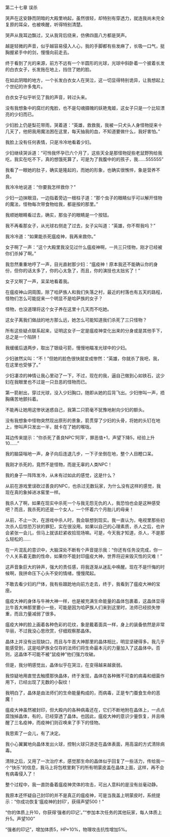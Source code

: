 第二十七章 误杀


哭声在这安静而阴暗的大殿里响起，虽然很轻，却特别有穿透力，就连我尚未完全复原的耳朵，也被唤醒，听得特别清楚。

哭声从我耳边飘过，又从我背后绕来，仿佛四面八方都是哭声。

越是轻微的声音，似乎越容易侵入人心，我的手脚都有些发麻了，长吸一口气，挺胸握紧手中的剑，慢慢向前走去。

终于看到了光的来源，前方不远有一个半圆形的光球，光球中斜卧着一个披着长发的白衣女子，长发拖在地上，挡住了她的脸。

在如此阴暗的地方，一个长发白衣女人在哭泣，这一切显得特别诡异，让我想起上个世纪的许多鬼片。

白衣女子似乎听见了我的声音，转过头来。

没有我想象中的腐烂的鬼脸，也不是勾魂摄魄的妖艳鬼姬，这女子只是一个比较漂亮的少妇而已。

少妇脸上仍是梨花带雨，哭着道：“英雄，救救我，我被一只犬头人身怪物捉来十几天了，他把我用魔法困在这里，每天抽我的血，不知道要做什么，我好害怕。”

我脸上没有任何表情，只是冷冷地看着少妇。

少妇继续哭诉道：“可怜我怀孕已六个月了，这些天全是那怪物捉些老鼠野狗给我吃，我实在吃不下，真的想饿死算了，可是为了我腹中的的孩子，我……555555”

我看了一眼她的肚子，确实是隆起的，而她的形象，也确实很憔悴，象是营养不良。

我冷冷地说道：“你要我怎样救你？”

少妇一边抹眼泪，一边指着旁边一根柱子道：“那个虫子的眼睛似乎可以解开怪物的魔法，怪物每次带食物给我，都是按的那里。”

我顺她眼睛看过去，确实，那虫子的眼睛是一个按钮。

我不再看那女子，从光球右侧走了过去，女子尖叫道：“英雄，你不帮我吗？”

我冷冷道：“如果能杀死瘟疫神，我再来救你。”

女子啊了一声：“这个大殿里我没见过什么瘟疫神啊，一共三只怪物，刚才已经被你们杀掉了啊。”

我忽然重重地哼了一声，目光直射那少妇：“瘟疫神！原本我还不能确认你的身份，但你的话太多了，你的心太急了，而且，你的演技也太拙劣了！”

女子又啊了一声，呆呆地看着我。

在瘟疫神山洞周围，除了哈萨族人和我们失落之村，最近的村落也有五天的路程，怪物们怎么可能捉来一个明显不是哈萨族的女子？

怪物，也没道理将这个女子养在这里十几天而不吃她。

这女子离我们做战的地方那么远，她怎么可能知道我们杀死了三只怪物？

所有这些疑点联系起来，证明这女子一定是瘟疫神变化出来的分身或是其他手下，总之是一个陷阱！

我缓缓后退两步，取出了银级弓箭，慢慢地瞄准光球中的少妇。

少妇骇然尖叫：“不！”但她的脸色很快就变成惨然：“英雄，你就杀了我吧，我，在这里也受够了。”

少妇凄凉的神情让我心里动了一下，不过，现在的我，逼自己做到心如铁石，这少妇在我眼里也不过是一只丑恶的怪物而已。

第一箭射出，穿过光球，没入少妇胸口，随即从她的后背飞出。少妇惨叫一声，捂胸痛苦地颤抖着。

不能再让她用这惨状迷惑自己，我第二只箭毫不犹豫地射向少妇的额头。

没有我想象中怪物突然现出原形的景象，箭贯穿了少妇的头骨，将她的头钉在地上，惨叫声只发出一半，就卡在了她的喉咙。

耳边传来提示：“你杀死了善良NPC‘阿萍’，罪恶值+1，声望下降5，经验上升10……”

我的脑袋嗡地一声，身子向后连退几步，一下子坐倒在地，整个人目瞪口呆。

我刚才杀死的，竟然不是怪物，而是无辜的人类NPC！

我的身子一阵阵发冷，从未有过如此的感觉，这是什么？

从前在游戏里误砍过善良的NPC，也杀过无数玩家，为什么没有这样的感觉，我现在真的象掉进冰窖里一样。

我杀人了啊，如果在现实中杀死一个与我无怨无仇的人，我恐怕也会是这种感受吧？而且，我杀死的还是一个女人，一个怀着六个月胎儿的母亲！

从前，不止一次，在游戏中杀人时，我会联想到现实。我一直认为，电视里那些初次杀人后惊恐万状的罪犯，实在很没用。如果以自己的心理素质，杀人之后，也许会紧张一会儿，但马上就该赶紧收拾现场嘛。可是，今天我才知道，杀人，不是那么轻松的……

在一片混乱的意识中，大脑深处不断有个声音提示我：“你还有任务没完成，你一个人关系着无数的性命，如果你不能封印瘟疫大神，世界将迎来毁灭性的灾难！”

这声音象巨大的钟声，强大的责任感，将我逐渐从迷乱中唤醒。现在不是忏悔的时候啊，我拼命压下心头不安的情绪，慢慢爬起。

不敢去看少妇的尸体，我有些踉跄地向前方走去，终于，我看到了瘟疫大神的宝座。

瘟疫大神的身体与牛神大神一样，也是被充满生命能量的晶体包裹着，这晶体显得比牛首大神那里要小一些，可能是因为哈萨族人们来到这里时，法师已经损失惨重，而且力量减弱了很多。

瘟疫大神的脸上画着各种色彩的花纹，象是戴着面具一样，身上的装备依然是非常华丽，不过我没心思欣赏，仔细观察那晶体。

晶体上并没有出现缺口，而且与牛首大神那里的晶体相比，明显坚硬得多。我几乎能感受到，这是哈萨族全仅存的法师们将生命最本元的力量加入了这晶体中。否则，这晶体不可能不被“鼠疫神”他们强力攻破。

但是，我分明感觉出，晶体似乎在哭泣，在变得越来越衰弱。

我惊疑地用直觉去触摸那快晶体，终于发现，晶体在各种微不可查的病毒和细菌作用下，已经出现了无数的小裂纹！

我明白了，晶体是由法师们的生命能量构成的，而病毒，正是专门蚕食生命的恶魔！

瘟疫大神虽然被封印，但大殿内的各种病毒还在，它们不断地附在晶体上，一点点腐蚀掉晶体，有的，已经穿透了晶体。也因此，瘟疫大神的意识少量恢复，并且唤醒了三名疫神，而疫神们则召唤来了手下的怪物。

我思索了一会儿，有了决定。

我小心翼翼地向晶体发出火球，控制火球只游走在晶体表面，用高温的方式清除病毒。

清除之后，又用了一次治疗术，感觉那生命的晶体似乎回复了一些活力，传给我一个“快乐”的信息，我马上将包袱里剩下的所有明蒙皮盖在晶体上面，这样，再不会有病毒侵入了！

整个过程中，我一直防备着瘟疫神灵体的攻击，可出人意料的是没有丝毫动静。

我原本还怀疑自己封印的并不是真正的瘟疫神，可是当我盖上明蒙皮时，系统提示：“你成功恢复‘瘟疫神的封印’，获得声望500！”

“你的体质上升10，你获得‘强者的印记’。”“参加本次任务的其他玩家，每人体质上升5。声望100”

“强者的印记”，增加体质5，HP+10%，物理攻击抗性增加5%。





